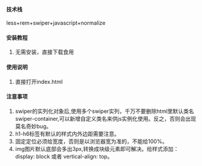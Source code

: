 #### 技术栈
less+rem+swiper+javascript+normalize


#### 安装教程

1.  无需安装，直接下载食用

#### 使用说明

1.  直接打开index.html

#### 注意事项

1. swiper的实列化对象后,使用多个swiper实列，千万不要删除html里默认类名swiper-container,可以新增自定义类名来供js实例化使用。反之，否则会出现莫名奇妙bug。
2. h1-h6标签有默认的样式内外边距需要注意。
3. 固定定位必须给宽度，否则是以浏览器宽为准的，不能给100%。
4. img图片默认底部会多出3px,转换成块级元素即可解决。给样式添加： display: block  或者 vertical-align: top。


